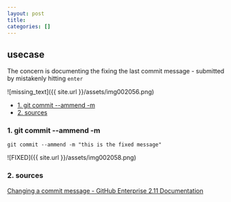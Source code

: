 ```yaml
---
layout: post
title:
categories: []
---
```

## usecase
The concern is documenting the fixing the last commit message - submitted by mistakenly hitting `enter` 


![missing_text]({{ site.url }}/assets/img002056.png)

<!-- TOC -->

- [1. git commit --ammend -m](#1-git-commit---ammend--m)
- [2. sources](#2-sources)

<!-- /TOC -->

### 1. git commit --ammend -m 

```
git commit --ammend -m "this is the fixed message"
```

![FIXED]({{ site.url }}/assets/img002058.png)

### 2. sources

[Changing a commit message - GitHub Enterprise 2.11 Documentation](https://help.github.jp/enterprise/2.11/user/articles/changing-a-commit-message/)
